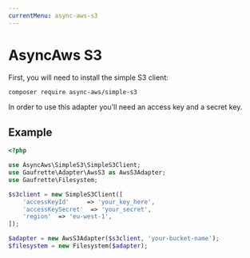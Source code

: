 ```yaml
---
currentMenu: async-aws-s3
---
```


# AsyncAws S3

First, you will need to install the simple S3 client:
```bash
composer require async-aws/simple-s3
```

In order to use this adapter you'll need an access key and a secret key.

## Example

```php
<?php

use AsyncAws\SimpleS3\SimpleS3Client;
use Gaufrette\Adapter\AwsS3 as AwsS3Adapter;
use Gaufrette\Filesystem;

$s3client = new SimpleS3Client([
    'accessKeyId'     => 'your_key_here',
    'accessKeySecret'  => 'your_secret',
    'region'  => 'eu-west-1',
]);

$adapter = new AwsS3Adapter($s3client, 'your-bucket-name');
$filesystem = new Filesystem($adapter);
```
